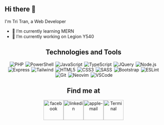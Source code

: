 ## Hi there 👋

I'm Tri Tran, a Web Developer

- 🌱 I’m currently learning MERN
- 🔭 I’m currently working on Legion Y540


<h2 align="center">Technologies and Tools</h2>

<div style="display: flex; justify-content: center; margin: 0 auto; flex-wrap: wrap;">
    <span style="margin-right: 3px;"><img src="https://img.shields.io/badge/PHP-282C34?logo=php&logoColor=777BB4" title="PHP" /></span>
    <span style="margin: 0 3px;"><img src="https://img.shields.io/badge/PowerShell-282C34?logo=powershell&logoColor=5391FE" title="PowerShell" /></span>
    <span style="margin: 0 3px;"><img src="https://img.shields.io/badge/JavaScript-282C34?logo=javascript&logoColor=F7DF1E" title="JavaScript" /></span>
    <span style="margin: 0 3px;"><img src="https://img.shields.io/badge/TypeScript-282C34?logo=typescript&logoColor=3178C6" title="TypeScript" /></span>
    <span style="margin: 0 3px;"><img src="https://img.shields.io/badge/JQuery-282C34?logo=jquery&logoColor=0769AD" title="JQuery" /></span>
    <span style="margin: 0 3px;"><img src="https://img.shields.io/badge/Node.js-282C34?logo=node.js&logoColor=00F200" title="Node.js" /></span>
    <span style="margin: 0 3px;"><img src="https://img.shields.io/badge/Express-282C34?logo=express&logoColor=FFFFFF" title="Express" /></span>
    <span style="margin: 0 3px;"><img src="https://img.shields.io/badge/Tailwind%20CSS-282C34?logo=tailwind-css&logoColor=38B2AC" title="Tailwind" /></span>
    <span style="margin: 0 3px;"><img src="https://img.shields.io/badge/HTML5-282C34?logo=html5&logoColor=E34F26" title="HTML5" /></span>
    <span style="margin: 0 3px;"><img src="https://img.shields.io/badge/CSS3-282C34?logo=css3&logoColor=1572B6" title="CSS3" /></span>
    <span style="margin: 0 3px;"><img src="https://img.shields.io/badge/Sass-282C34?logo=sass&logoColor=CC6699" title="SASS" /></span>
    <span style="margin: 0 3px;"><img src="https://img.shields.io/badge/Bootstrap-282C34?logo=bootstrap&logoColor=7952B3" title="Bootstrap" /></span>
    <span style="margin: 0 3px;"><img src="https://img.shields.io/badge/ESLint-282C34?logo=eslint&logoColor=4B32C3" title="ESLint" /></span>
    <span style="margin: 0 3px;"><img src="https://img.shields.io/badge/Git-282C34?logo=git&logoColor=F05032" title="Git" /></span>
    <span style="margin: 0 3px;"><img src="https://img.shields.io/badge/Neovim-282C34?logo=neovim&logoColor=57A143" title="Neovim" /></span>
    <span style="margin-left: 3px;"><img src="https://img.shields.io/badge/VS%20Code-282C34?logo=visual-studio-code&logoColor=007ACC" title="VSCode" /></span>
</div>

<h2 align="center">Find me at</h2>

<div style="display: flex; justify-content: center;" align="center">
    <a href="https://www.facebook.com/tri.tran.940"><img width="64" height="64" src="https://img.icons8.com/nolan/64/1A6DFF/C822FF/facebook.png" alt="facebook" /></a>
    <a href="https://www.linkedin.com/in/tran-tri-851541108/"><img width="64" height="64" src="https://img.icons8.com/nolan/64/1A6DFF/C822FF/linkedin.png" alt="linkedin" /></a>
    <a href="mailto:inpro2710@gmail.com"><img width="64" height="64" src="https://img.icons8.com/nolan/64/1A6DFF/C822FF/apple-mail.png" alt="apple-mail" /></a>
    <a href="https://minhtri2710.vercel.app/"><img width="64" height="64" src="https://img.icons8.com/nolan/64/1A6DFF/C822FF/console.png" alt="Terminal" /></a>
</div>
